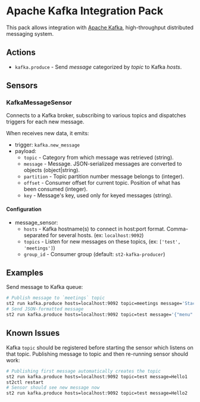 # Apache Kafka Integration Pack
This pack allows integration with [Apache Kafka](http://kafka.apache.org/), high-throughput distributed messaging system.

## Actions
* `kafka.produce` - Send *message* categorized by *topic* to Kafka *hosts*.

## Sensors

### KafkaMessageSensor
Connects to a Kafka broker, subscribing to various topics and dispatches triggers for each new message.

When receives new data, it emits:
* trigger: `kafka.new_message`
* payload:
  * `topic` - Category from which message was retrieved (string).
  * `message` - Message. JSON-serialized messages are converted to objects (object|string).
  * `partition` - Topic partition number message belongs to (integer).
  * `offset` - Consumer offset for current topic. Position of what has been consumed (integer).
  * `key` - Message's key, used only for keyed messages (string).

#### Configuration
* message_sensor:
  * `hosts` - Kafka hostname(s) to connect in host:port format. Comma-separated for several hosts. (ex: `localhost:9092`)
  * `topics` - Listen for new messages on these topics, (ex: `['test', 'meetings']`)
  * `group_id` - Consumer group (default: `st2-kafka-producer`)

## Examples
Send message to Kafka queue:
```sh
# Publish message to `meetings` topic
st2 run kafka.produce hosts=localhost:9092 topic=meetings message='StackStorm meets Apache Kafka'
# Send JSON-formatted message
st2 run kafka.produce hosts=localhost:9092 topic=test message='{"menu": {"id": "file"}}'
```

## Known Issues
Kafka `topic` should be registered before starting the sensor which listens on that topic.
Publishing message to topic and then re-running sensor should work:
```sh
# Publishing first message automatically creates the topic
st2 run kafka.produce hosts=localhost:9092 topic=test message=Hello1
st2ctl restart
# Sensor should see new message now
st2 run kafka.produce hosts=localhost:9092 topic=test message=Hello2
```
